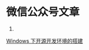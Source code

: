 # 微信公众号文章 


1.
[Windows 下开源开发环境的搭建](https://mp.weixin.qq.com/s?__biz=MzUxNzk0NjExOA==&amp;mid=2247484521&amp;idx=1&amp;sn=60c9258f080b3c735f29b02bb9c4b793&amp;chksm=f9912a00cee6a316b7e6d589d8f87d48f2c7e74646338ba0f38699e443820e0310834b414e15&token=1178607260&lang=zh_CN#rd)
